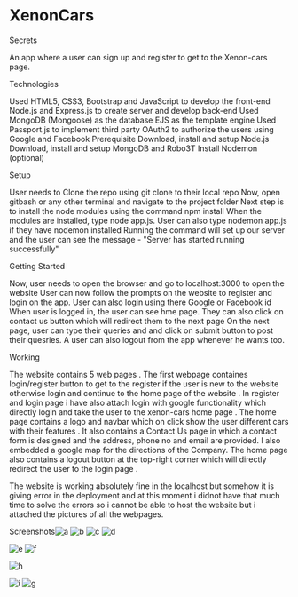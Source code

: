 # XenonCars
Secrets

 An app where a user can sign up and register to get to the Xenon-cars page.

Technologies

Used HTML5, CSS3, Bootstrap and JavaScript to develop the front-end
Node.js and Express.js to create server and develop back-end
Used MongoDB (Mongoose) as the database
EJS as the template engine
Used Passport.js to implement third party OAuth2 to authorize the users using Google and Facebook
Prerequisite
Download, install and setup Node.js
Download, install and setup MongoDB and Robo3T
Install Nodemon (optional)

Setup

User needs to Clone the repo using git clone to their local repo
Now, open gitbash or any other terminal and navigate to the project folder
Next step is to install the node modules using the command npm install
When the modules are installed, type node app.js. User can also type nodemon app.js if they have nodemon installed
Running the command will set up our server and the user can see the message - "Server has started running successfully"

Getting Started

Now, user needs to open the browser and go to localhost:3000 to open the website
User can now follow the prompts on the website to register and login on the app. User can also login using there Google or Facebook id
When user is logged in, the user can see hme page. They can also click on contact us button which will redirect them to the next page
On the next page, user can type their queries and and click on submit button to post their quesries.
A user can also logout from the app whenever he wants too.

Working

The website contains 5 web pages . The first webpage containes login/register button to get to the register if the user is new to the website otherwise login and continue to the home page of the website . In register and login page i have also attach login with google functionality which directly login and take the user to the xenon-cars home page . The home page contains a logo and navbar which on click show the user different cars with their features . It also contains a Contact Us page in which a contact form is designed and the address, phone no and email are provided. I also embedded a google map for the directions of the Company. The home page also contains a logout button at the top-right corner which will directly redirect the user to the login page .

The website is working absolutely fine in the localhost but somehow it is giving error in the deployment and at this moment i didnot have that much time to solve the errors so i cannot be able to host the website but i attached the pictures of all the webpages. 

Screenshots![a](https://user-images.githubusercontent.com/84312458/182298661-c4757e38-2d37-4695-bffa-3703887c71c4.png)
![b](https://user-images.githubusercontent.com/84312458/182298685-08bbc8c4-1215-4d19-9f2e-200b9d53463b.png)
![c](https://user-images.githubusercontent.com/84312458/182298709-604fa070-5519-4efb-b38d-f8fce97f983c.png)
![d](https://user-images.githubusercontent.com/84312458/182298725-6d7e546e-b7c4-4f7b-83bd-fb76f5328931.png)

![e](https://user-images.githubusercontent.com/84312458/182298767-c10cb21c-cf39-4a39-8d01-cbb6356d29bc.png)
![f](https://user-images.githubusercontent.com/84312458/182298787-c9dedfeb-e7f2-4918-9d57-b597966b120f.png)

![h](https://user-images.githubusercontent.com/84312458/182298832-3ad01d4c-4fc2-47f7-83c5-1cea056645f5.png)


![i](https://user-images.githubusercontent.com/84312458/182299088-96dacd51-3390-4155-a80a-7bc862d3f547.png)
![g](https://user-images.githubusercontent.com/84312458/182299232-c3960ce0-2f30-4400-825e-254d2799c3ac.png)








